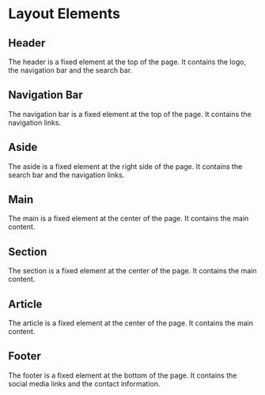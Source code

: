 # Layout Elements

## Header

The header is a fixed element at the top of the page. It contains the logo, the navigation bar and the search bar.

## Navigation Bar

The navigation bar is a fixed element at the top of the page. It contains the navigation links.

## Aside

The aside is a fixed element at the right side of the page. It contains the search bar and the navigation links.

## Main

The main is a fixed element at the center of the page. It contains the main content.

## Section

The section is a fixed element at the center of the page. It contains the main content.

## Article

The article is a fixed element at the center of the page. It contains the main content.

## Footer

The footer is a fixed element at the bottom of the page. It contains the social media links and the contact information.
